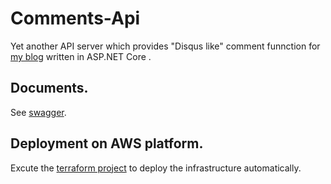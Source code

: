 # Comments-Api

Yet another API server which provides "Disqus like" comment funnction for [my blog](https://aguang.xyz) written in ASP.NET Core .

## Documents.

See [swagger](https://comments-api.aguang.xyz/swagger/index.html).


## Deployment on AWS platform.

Excute the [terraform project](https://github.com/aguang-xyz/comments-api/tree/master/deploy/aws) to deploy the infrastructure automatically.

